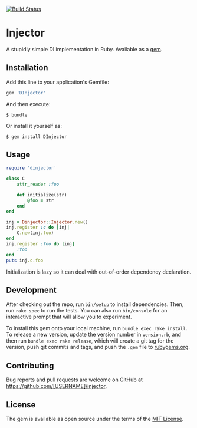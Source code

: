 [![Build Status](https://travis-ci.org/TimWSpence/DInjector.svg?branch=master)](https://travis-ci.org/TimWSpence/DInjector)
# Injector

A stupidly simple DI implementation in Ruby. Available as a [gem](https://rubygems.org/gems/DInjector).

## Installation

Add this line to your application's Gemfile:

```ruby
gem 'DInjector'
```

And then execute:

    $ bundle

Or install it yourself as:

    $ gem install DInjector

## Usage

``` ruby
require 'dinjector'

class C
    attr_reader :foo

    def initialize(str)
        @foo = str
    end
end

inj = Dinjector::Injector.new()
inj.register :c do |inj|
    C.new(inj.foo)
end
inj.register :foo do |inj|
    :foo
end
puts inj.c.foo
```

Initialization is lazy so it can deal with out-of-order dependency declaration.

## Development

After checking out the repo, run `bin/setup` to install dependencies. Then, run `rake spec` to run the tests. You can also run `bin/console` for an interactive prompt that will allow you to experiment.

To install this gem onto your local machine, run `bundle exec rake install`. To release a new version, update the version number in `version.rb`, and then run `bundle exec rake release`, which will create a git tag for the version, push git commits and tags, and push the `.gem` file to [rubygems.org](https://rubygems.org).

## Contributing

Bug reports and pull requests are welcome on GitHub at https://github.com/[USERNAME]/injector.


## License

The gem is available as open source under the terms of the [MIT License](http://opensource.org/licenses/MIT).
